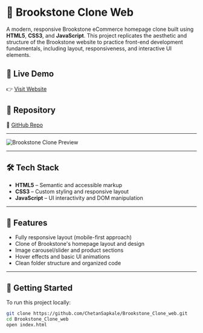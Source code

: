# 🧰 Brookstone Clone Web

A modern, responsive Brookstone eCommerce homepage clone built using **HTML5**, **CSS3**, and **JavaScript**. This project replicates the aesthetic and structure of the Brookstone website to practice front-end development fundamentals, including layout, responsiveness, and interactive UI elements.

## 🔗 Live Demo

👉 [Visit Website](https://brookstone-clone-web.vercel.app/)

## 📁 Repository

🔗 [GitHub Repo](https://github.com/ChetanSapkale/Brookstone_Clone_web)

---

![Brookstone Clone Preview](https://github.com/user-attachments/assets/807fb6db-6a86-43d9-abe7-f77127e8cb7c) <!-- Replace with actual screenshot link -->

---

## 🛠️ Tech Stack

- **HTML5** – Semantic and accessible markup
- **CSS3** – Custom styling and responsive layout
- **JavaScript** – UI interactivity and DOM manipulation

---

## 📌 Features

- Fully responsive layout (mobile-first approach)
- Clone of Brookstone's homepage layout and design
- Image carousel/slider and product sections
- Hover effects and basic UI animations
- Clean folder structure and organized code

---

## 🚀 Getting Started

To run this project locally:

```bash
git clone https://github.com/ChetanSapkale/Brookstone_Clone_web.git
cd Brookstone_Clone_web
open index.html
